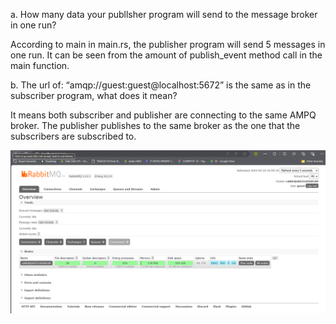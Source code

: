 a. How many data your publlsher program will send to the message broker in one run?

According to main in main.rs, the publisher program will send 5 messages in one run. It can be seen from the amount of publish_event method call in the main function.

b. The url of: “amqp://guest:guest@localhost:5672” is the same as in the subscriber program, what does it mean?

It means both subscriber and publisher are connecting to the same AMPQ broker. The publisher publishes to the same broker as the one that the subscribers are subscribed to.

![alt text](rabbitmq.png)
